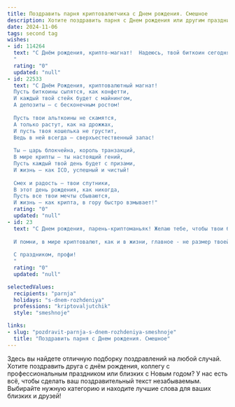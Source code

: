 ```yaml
---
title: Поздравить парня криптовалютчика c Днем рождения. Смешное
description: Хотите поздравить парня c Днем рождения или другим праздником? Наш ИИ создаст незабываемое поздравление, а вы обязательно выделитесь среди других.  
date: 2024-11-06
tags: second tag
wishes:
- id: 114264
  text: "С Днём рождения, крипто-магнат!  Надеюсь, твой биткоин сегодня вырастет хотя бы до цены твоих желаний, а если нет – пусть вырастет хотя бы твой праздничный торт!  Желаю тебе таких же стабильных доходов, как курс… ну, хотя бы стабильной цены на хорошую водку! 😉
  "
  rating: "0"
  updated: "null"
- id: 22533
  text: "С Днём Рождения, криптовалютный магнат!
  Пусть биткоины сыпятся, как конфетти,
  И каждый твой стейк будет с майнингом,
  А депозиты — с бесконечным ростом!
  
  Пусть твои альткоины не скамятся,
  А только растут, как на дрожжах,
  И пусть твоя кошелька не грустит,
  Ведь в ней всегда — сверхъестественный запас!
  
  Ты — царь блокчейна, король транзакций,
  В мире крипты — ты настоящий гений,
  Пусть каждый твой день будет с призами,
  И жизнь — как ICO, успешный и чистый!
  
  Смех и радость — твои спутники,
  В этот день рождения, как никогда,
  Пусть все твои мечты сбываются,
  И жизнь — как крипта, в гору быстро взмывает!"
  rating: "0"
  updated: "null"
- id: 23
  text: "С Днем рождения, парень-криптоманьяк! Желаю тебе, чтобы твои биткоины росли, как на дрожжах, а альткоины не сливались в унитаз. Пусть комиссии будут минимальны, а хейтеры - бессильны.
  
  И помни, в мире криптовалют, как и в жизни, главное - не размер твоей фермы, а то, как ты ее используешь!
  
  С праздником, профи!
  "
  rating: "0"
  updated: "null"

selectedValues:
  recipients: "parnja"
  holidays: "s-dnem-rozhdeniya"
  professions: "kriptovaljutchik"
  style: "smeshnoje"

links:
- slug: "pozdravit-parnja-s-dnem-rozhdeniya-smeshnoje"
  title: "Поздравить парня c Днем рождения. Смешное"
---
```


Здесь вы найдете отличную подборку поздравлений на любой случай.
Хотите поздравить друга с днём рождения, коллегу с профессиональным праздником или близких с Новым годом? У нас есть всё, чтобы сделать ваш поздравительный текст незабываемым. Выбирайте нужную категорию и находите лучшие слова для ваших близких и друзей!
